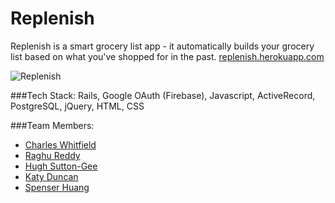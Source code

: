 # Replenish

Replenish is a smart grocery list app - it automatically builds your grocery list based on what you've shopped for in the past.
[replenish.herokuapp.com](https://replenish.herokuapp.com)

![Replenish](https://github.com/whitfieldc/replenish/blob/master/screenshots/replenish_login.png "Replenish")

###Tech Stack:
Rails, Google OAuth (Firebase), Javascript, ActiveRecord, PostgreSQL, jQuery, HTML, CSS

###Team Members:
* [Charles Whitfield](http://github.com/whitfieldc)
* [Raghu Reddy](http://github.com/e47my54uc3)
* [Hugh Sutton-Gee](http://github.com/hsuttong)
* [Katy Duncan](http://github.com/katyduncan)
* [Spenser Huang](http://github.com/spenserhuang)
